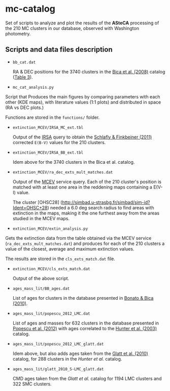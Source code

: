# mc-catalog

Set of scripts to analyze and plot the results of the **ASteCA** processing of
the 210 MC clusters in our database, observed with Washington photometry.


## Scripts and data files description

* `bb_cat.dat`

  RA & DEC positions for the 3740 clusters in the
  [Bica et al. (2008)](http://cdsads.u-strasbg.fr/abs/2008MNRAS.389..678B)
  catalog ([Table 3](http://vizier.u-strasbg.fr/viz-bin/VizieR-3?-source=J/MNRAS/389/678/table3)).

* `mc_cat_analysis.py`

 Script that Produces the main figures by comparing parameters with each other
 (KDE maps), with literature values (1:1 plots) and distributed in space
 (RA vs DEC plots.)

 Functions are stored in the `functions/` folder.

* `extinction_MCEV/IRSA_MC_ext.tbl`

  Output of the [IRSA](http://irsa.ipac.caltech.edu/applications/DUST/) query to
  obtain the [Schlafly & Finkbeiner
  (2011)](http://adsabs.harvard.edu/abs/2011ApJ...737..103S) corrected `E(B-V)`
  values for the 210 clusters.

* `extinction_MCEV/IRSA_BB_ext.tbl`

  Idem above for the 3740 clusters in the Bica et al. catalog.

* `extinction_MCEV/ra_dec_exts_mult_matches.dat`

  Output of the [MCEV](http://dc.zah.uni-heidelberg.de/mcextinct/q/cone/form)
  service query. Each of the 210 cluster's position is matched with at least
  one area in the reddening maps containing a E(V-I) value.

  The cluster [OHSC28]
  (http://simbad.u-strasbg.fr/simbad/sim-id?Ident=OHSC+28)
  needed a 6.0 deg search radius to find areas with extinction in the maps,
  making it the one furthest away from the areas studied in the MCEV maps.

* `extinction_MCEV/extin_analysis.py`

 Gets the extinction data from the table obtained via the MCEV service
 (`ra_dec_exts_mult_matches.dat`) and produces for each of the 210 clusters a
 value of the closest, average and maximum extinction values.

 The results are stored in the `cls_exts_match.dat` file.

* `extinction_MCEV/cls_exts_match.dat`

  Output of the above script.

* `ages_mass_lit/BB_ages.dat`

  List of ages for clusters in the database presented in
  [Bonato & Bica (2010)](http://cdsads.u-strasbg.fr/abs/2010MNRAS.403..996B).

* `ages_mass_lit/popescu_2012_LMC.dat`

  List of ages and masses for 632 clusters in the database presented in
  [Popescu et al. (2012)](http://adsabs.harvard.edu/abs/2012ApJ...751..122P)
  with ages correlated to the [Hunter et al. (2003)](http://adsabs.harvard.edu/abs/2003AJ....126.1836H)
  catalog.

* `ages_mass_lit/popescu_2012_LMC_glatt.dat`

  Idem above, but also adds ages taken from the
  [Glatt et al. (2010)](http://www.aanda.org/10.1051/0004-6361/201014187)
  catalog, for 288 clusters in the *Hunter et al.* catalog.

* `ages_mass_lit/glatt_2010_S-LMC_glatt.dat`

  CMD ages taken from the *Glatt et al.* catalog for 1194 LMC clusters and
  322 SMC clusters.